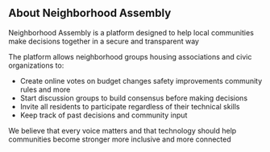 ## About Neighborhood Assembly

Neighborhood Assembly is a platform designed to help local communities make decisions together in a secure and transparent way

The platform allows neighborhood groups housing associations and civic organizations to:
- Create online votes on budget changes safety improvements community rules and more
- Start discussion groups to build consensus before making decisions
- Invite all residents to participate regardless of their technical skills
- Keep track of past decisions and community input

We believe that every voice matters and that technology should help communities become stronger more inclusive and more connected
